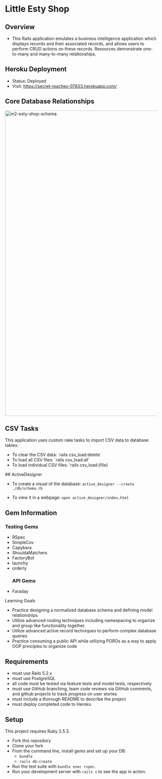 # Little Esty Shop

## Overview
- This Rails application emulates a business intelligence application which displays records and their associated records, and allows users to perform CRUD actions on these records. Resources demonstrate one-to-many and many-to-many relationships.

## Heroku Deployment
- Status: Deployed
- Visit: https://secret-reaches-07833.herokuapp.com/

## Core Database Relationships

<img width="1006" alt="m2-esty-shop-schema" src="https://user-images.githubusercontent.com/64031242/109900028-f2a59600-7c53-11eb-87bb-b581ed18979f.png">


## CSV Tasks
This application uses custom rake tasks to import CSV data to database tables:
<ul>
   <li>To clear the CSV data: `rails csv_load:delete`</li>
   <li>To load all CSV files: `rails csv_load:all`</li>
   <li>To load individual CSV files: 'rails csv_load:{file}</li>
</ul>
## ActiveDesigner

- To create a visual of the database: 
`active_designer --create ./db/schema.rb`

- To view it in a webpage: 
`open active_designer/index.html`

## Gem Information
   ### Testing Gems
<ul>
   <li>RSpec</li>
   <li>SimpleCov</li>
   <li>Capybara</li>
   <li>ShouldaMatchers</li>
   <li>FactoryBot</li>
   <li>launchy</li>
   <li>orderly</li>

   ### API Gems
<li>Faraday</li>
</ul

## Learning Goals
- Practice designing a normalized database schema and defining model relationships
- Utilize advanced routing techniques including namespacing to organize and group like functionality together.
- Utilize advanced active record techniques to perform complex database queries
- Practice consuming a public API while utilizing POROs as a way to apply OOP principles to organize code

## Requirements
- must use Rails 5.2.x
- must use PostgreSQL
- all code must be tested via feature tests and model tests, respectively
- must use GitHub branching, team code reviews via GitHub comments, and github projects to track progress on user stories
- must include a thorough README to describe the project
- must deploy completed code to Heroku

## Setup

This project requires Ruby 2.5.3.

* Fork this repository
* Clone your fork
* From the command line, install gems and set up your DB:
    * `bundle`
    * `rails db:create`
* Run the test suite with `bundle exec rspec`.
* Run your development server with `rails s` to see the app in action.
